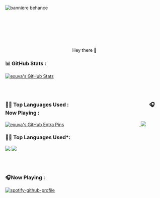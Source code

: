 ![bannière behance](https://user-images.githubusercontent.com/84912528/132993049-1b155e1f-3757-4416-821b-9fa338b7c765.png)



<p align="center">
 <h1 align="center" font-family="poppins"><img style="padding: 0 800px" src="https://avatars.githubusercontent.com/u/84912528?v=4" width="60"></h1>
 <p align="center">Hey there 👋</p>
</p>




<!--   Stats -->
### 📊 GitHub Stats :
<a href="https://github.com/exuva">
  <img alt="exuva's GitHub Stats" src="https://github-readme-stats.vercel.app/api?username=exuva&count_private=true&show_icons=true&theme=gotham"/>
</a>


<br /><br />


<!--   Top Languages Using -->
### 👨‍💻 Top Languages Used :&nbsp;&nbsp;&nbsp;&nbsp;&nbsp;&nbsp;&nbsp;&nbsp;&nbsp;&nbsp;&nbsp;&nbsp;&nbsp;&nbsp;&nbsp;&nbsp;&nbsp;&nbsp;&nbsp;&nbsp;&nbsp;&nbsp;&nbsp;&nbsp;&nbsp;&nbsp;&nbsp;&nbsp;&nbsp;&nbsp;&nbsp;&nbsp;&nbsp;&nbsp;&nbsp;&nbsp;&nbsp;&nbsp;&nbsp;&nbsp;&nbsp;&nbsp;&nbsp;&nbsp;&nbsp;&nbsp;&nbsp;&nbsp;&nbsp;&nbsp;&nbsp;&nbsp;&nbsp;&nbsp;&nbsp;&nbsp;&nbsp;&nbsp;&nbsp;&nbsp;&nbsp;&nbsp;&nbsp;&nbsp;&nbsp;&nbsp;🎧Now Playing :
<a href="https://github.com/exuva">
<img alt="exuva's GitHub Extra Pins" src="https://github-readme-stats.vercel.app/api/top-langs/?username=exuva&layout=compact&show_icons=true&theme=gotham"/></a>&nbsp;&nbsp;&nbsp;&nbsp;&nbsp;&nbsp;&nbsp;&nbsp;&nbsp;&nbsp;&nbsp;&nbsp;&nbsp;&nbsp;&nbsp;&nbsp;&nbsp;&nbsp;&nbsp;&nbsp;&nbsp;&nbsp;&nbsp;&nbsp;&nbsp;&nbsp;&nbsp;&nbsp;&nbsp;&nbsp;&nbsp;&nbsp;&nbsp;&nbsp;&nbsp;&nbsp;&nbsp;&nbsp;&nbsp;&nbsp;&nbsp;&nbsp;&nbsp;&nbsp;&nbsp;&nbsp;&nbsp;&nbsp;&nbsp;&nbsp;&nbsp;&nbsp;&nbsp;&nbsp;&nbsp;&nbsp;&nbsp;&nbsp;&nbsp;&nbsp;&nbsp;<a href="https://open.spotify.com/user/electrowaze?si=b8f7e3762dce4b51">
<img src="https://github-readme-remake.vercel.app/api/spotify" src="https://open.spotify.com/user/electrowaze?si=b8f7e3762dce4b51">
 
</a>


<!--   Top Languages Using -->
### 👨‍💻 Top Languages Used*:

![](https://github-profile-summary-cards.vercel.app/api/cards/repos-per-language?username=exuva&theme=gotham)
![](https://github-profile-summary-cards.vercel.app/api/cards/most-commit-language?username=exuva&theme=gotham)

<br /><br />


<!--   Now playing Spotify -->
### 🎧Now Playing :
<a href="https://open.spotify.com/user/electrowaze?si=b8f7e3762dce4b51">
 
[![spotify-github-profile](https://spotify-github-profile.vercel.app/api/view?uid=electrowaze&cover_image=true&theme=natemoo-re)](https://spotify-github-profile.vercel.app/api/view?uid=electrowaze&redirect=true)
 </a>

&nbsp;&nbsp;&nbsp;&nbsp;&nbsp;&nbsp;&nbsp;&nbsp;&nbsp;&nbsp;&nbsp;&nbsp;&nbsp;&nbsp;&nbsp;&nbsp;&nbsp;&nbsp;&nbsp;&nbsp;&nbsp;&nbsp;&nbsp;&nbsp;&nbsp;&nbsp;&nbsp;&nbsp;&nbsp;&nbsp;&nbsp;&nbsp;&nbsp;&nbsp;&nbsp;&nbsp;&nbsp;&nbsp;&nbsp;&nbsp;&nbsp;&nbsp;&nbsp;&nbsp;&nbsp;&nbsp;&nbsp;&nbsp;&nbsp;&nbsp;&nbsp;&nbsp;&nbsp;&nbsp;&nbsp;&nbsp;&nbsp;&nbsp;&nbsp;&nbsp;&nbsp;&nbsp;&nbsp;&nbsp;&nbsp;&nbsp;&nbsp;&nbsp;&nbsp;&nbsp;&nbsp;&nbsp;&nbsp;&nbsp;&nbsp;&nbsp;&nbsp;&nbsp;&nbsp;&nbsp;&nbsp;&nbsp;&nbsp;&nbsp;&nbsp;&nbsp;&nbsp;&nbsp;&nbsp;&nbsp;&nbsp;&nbsp;&nbsp;&nbsp;&nbsp;&nbsp;&nbsp;&nbsp;&nbsp;&nbsp;&nbsp;&nbsp;&nbsp;&nbsp;&nbsp;&nbsp;&nbsp;&nbsp;&nbsp;&nbsp;&nbsp;&nbsp;&nbsp;&nbsp;&nbsp;&nbsp;&nbsp;&nbsp;&nbsp;&nbsp;&nbsp;&nbsp;&nbsp;&nbsp;&nbsp;&nbsp;&nbsp;&nbsp;&nbsp;
